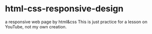 # html-css-responsive-design
a responsive web page by html&css
This is just practice for a lesson on YouTube, not my own creation.
